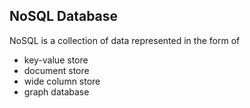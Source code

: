 
## NoSQL Database
NoSQL is a collection of data represented in the form of
- key-value store
- document store
- wide column store
- graph database
